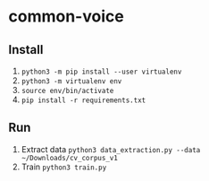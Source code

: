 # common-voice

## Install
1. `python3 -m pip install --user virtualenv`
2. `python3 -m virtualenv env`
3. `source env/bin/activate`
4. `pip install -r requirements.txt`

## Run
1. Extract data `python3 data_extraction.py --data ~/Downloads/cv_corpus_v1`
2. Train `python3 train.py`